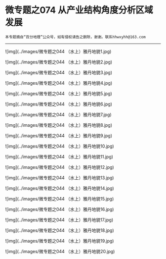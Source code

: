 # 微专题之074 从产业结构角度分析区域发展

```
本专题摘自“百分地理”公众号，如有侵权请告之删除，谢谢。联系hhwxyhh@163.com
```

------
   
   
![img](../images/微专题之044 （水上）雅丹地貌1.jpg)   
   
   
![img](../images/微专题之044 （水上）雅丹地貌2.jpg)   
   
   
![img](../images/微专题之044 （水上）雅丹地貌3.jpg)   
   
   
![img](../images/微专题之044 （水上）雅丹地貌4.jpg)   
   
   
![img](../images/微专题之044 （水上）雅丹地貌5.jpg)   
   
   
![img](../images/微专题之044 （水上）雅丹地貌6.jpg)   
   
   
![img](../images/微专题之044 （水上）雅丹地貌7.jpg)   
   
   
![img](../images/微专题之044 （水上）雅丹地貌8.jpg)   
   
   
![img](../images/微专题之044 （水上）雅丹地貌9.jpg)   
   
   
![img](../images/微专题之044 （水上）雅丹地貌10.jpg)   
   
   
![img](../images/微专题之044 （水上）雅丹地貌11.jpg)   
   
   
![img](../images/微专题之044 （水上）雅丹地貌12.jpg)   
   
   
![img](../images/微专题之044 （水上）雅丹地貌13.jpg)   
   
   
![img](../images/微专题之044 （水上）雅丹地貌14.jpg)   
   
   
![img](../images/微专题之044 （水上）雅丹地貌15.jpg)   
   
   
![img](../images/微专题之044 （水上）雅丹地貌16.jpg)   
   
   
![img](../images/微专题之044 （水上）雅丹地貌17.jpg)   
   
   
![img](../images/微专题之044 （水上）雅丹地貌18.jpg)   
   
   
![img](../images/微专题之044 （水上）雅丹地貌19.jpg)   
   
   
![img](../images/微专题之044 （水上）雅丹地貌20.jpg)   

